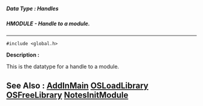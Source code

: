 ##### Data Type : Handles
##### HMODULE - Handle to a module.
---
```
#include <global.h>
```
**Description :**

This is the datatype for a handle to a module.

**See Also :**
[AddInMain](/reference/Func/AddInMain)
[OSLoadLibrary](/reference/Func/OSLoadLibrary)
[OSFreeLibrary](/reference/Func/OSFreeLibrary)
[NotesInitModule](/reference/Func/NotesInitModule)
---
